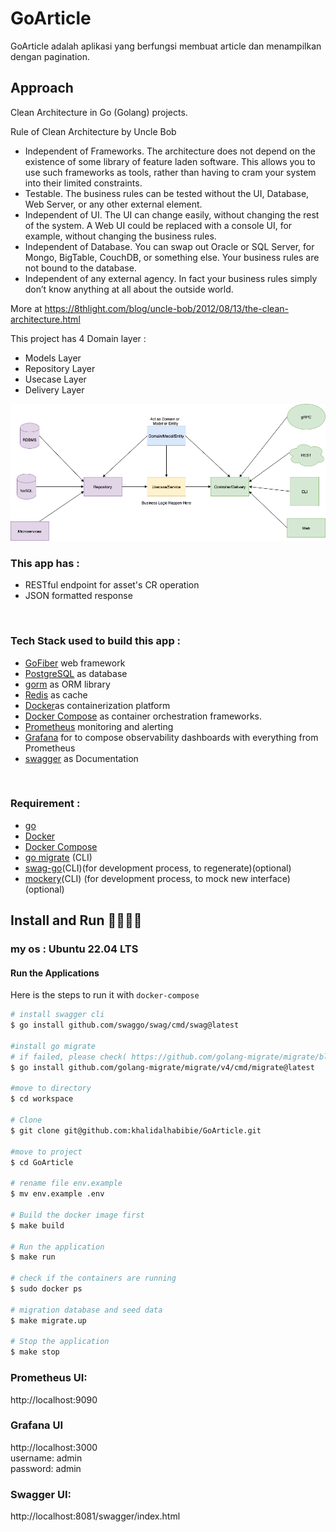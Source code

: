 # GoArticle

GoArticle adalah aplikasi yang berfungsi membuat article dan menampilkan dengan pagination.



## Approach
Clean Architecture in Go (Golang) projects.

Rule of Clean Architecture by Uncle Bob
 * Independent of Frameworks. The architecture does not depend on the existence of some library of feature laden software. This allows you to use such frameworks as tools, rather than having to cram your system into their limited constraints.
 * Testable. The business rules can be tested without the UI, Database, Web Server, or any other external element.
 * Independent of UI. The UI can change easily, without changing the rest of the system. A Web UI could be replaced with a console UI, for example, without changing the business rules.
 * Independent of Database. You can swap out Oracle or SQL Server, for Mongo, BigTable, CouchDB, or something else. Your business rules are not bound to the database.
 * Independent of any external agency. In fact your business rules simply don’t know anything at all about the outside world.

More at https://8thlight.com/blog/uncle-bob/2012/08/13/the-clean-architecture.html

This project has  4 Domain layer :
 * Models Layer
 * Repository Layer
 * Usecase Layer  
 * Delivery Layer

 ![golang clean architecture](clean-arch.png)

### This app has :

- RESTful endpoint for asset's CR operation
- JSON formatted response

&nbsp;

### Tech Stack used to build this app :

- [GoFiber](https://gofiber.io/) web framework<br/>
- [PostgreSQL](https://www.postgresql.org/) as database<br/>
- [gorm](https://gorm.io/index.html) as ORM library <br/>
- [Redis](https://redis.io/) as cache <br/>
- [Docker](https://www.docker.com/)as containerization platform <br/>
- [Docker Compose](https://docs.docker.com/compose/) as container orchestration frameworks.<br/>
- [Prometheus](https://prometheus.io/) monitoring and alerting<br/>
- [Grafana](https://grafana.com/) for to compose observability dashboards with everything from Prometheus<br/>
- [swagger](https://swagger.io/) as Documentation<br/>

&nbsp;

### Requirement :

- [go](https://go.dev/)
- [Docker](https://docs.docker.com/get-docker/)
- [Docker Compose](https://docs.docker.com/compose/install/)
- [go migrate](https://github.com/golang-migrate/migrate/blob/master/cmd/migrate/README.md) (CLI)
- [swag-go](https://github.com/swaggo/swag)(CLI)(for development process, to regenerate)(optional)
- [mockery](https://github.com/vektra/mockery)(CLI) (for development process, to mock new interface)(optional)
  &nbsp;

## Install and Run 🙌👨‍💻🚀

### my os : Ubuntu 22.04 LTS

#### Run the Applications

Here is the steps to run it with `docker-compose`

```bash
# install swagger cli
$ go install github.com/swaggo/swag/cmd/swag@latest

#install go migrate
# if failed, please check( https://github.com/golang-migrate/migrate/blob/master/cmd/migrate/README.md ) for your device
$ go install github.com/golang-migrate/migrate/v4/cmd/migrate@latest

#move to directory
$ cd workspace

# Clone
$ git clone git@github.com:khalidalhabibie/GoArticle.git

#move to project
$ cd GoArticle

# rename file env.example
$ mv env.example .env

# Build the docker image first
$ make build

# Run the application
$ make run

# check if the containers are running
$ sudo docker ps

# migration database and seed data
$ make migrate.up

# Stop the application
$ make stop

```

### Prometheus UI:

http://localhost:9090

### Grafana UI

http://localhost:3000 \
username: admin \
password: admin

### Swagger UI:

http://localhost:8081/swagger/index.html
